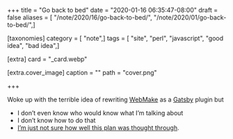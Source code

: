 +++
title = "Go back to bed"
date = "2020-01-16 06:35:47-08:00"
draft = false
aliases = [ "/note/2020/16/go-back-to-bed/", "/note/2020/01/go-back-to-bed/",]

[taxonomies]
category = [ "note",]
tags = [ "site", "perl", "javascript", "good idea", "bad idea",]

[extra]
card = "_card.webp"

[extra.cover_image]
caption = ""
path = "cover.png"

+++

Woke up with the terrible idea of rewriting
[WebMake](http://webmake.taint.org/) as a
[Gatsby](https://www.gatsbyjs.org/) plugin but

- I don’t even know who would know what I’m talking about
- I don’t know how to do that
- [I’m just not sure how well this plan was thought
  through](https://youtu.be/93B072j-E3I).